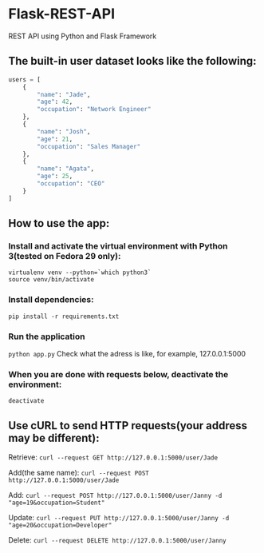 # Flask-REST-API
REST API using Python and Flask Framework

## The built-in user dataset looks like the following:
```python
users = [
    {
        "name": "Jade",
        "age": 42,
        "occupation": "Network Engineer"
    },
    {
        "name": "Josh",
        "age": 21,
        "occupation": "Sales Manager"
    },
    {
        "name": "Agata",
        "age": 25,
        "occupation": "CEO"
    }
]
```


## How to use the app:

### Install and activate the virtual environment with Python 3(tested on Fedora 29 only):
```
virtualenv venv --python=`which python3`
source venv/bin/activate
```

### Install dependencies:
```pip install -r requirements.txt```

### Run the application
```python app.py```
Check what the adress is like, for example, 127.0.0.1:5000

### When you are done with requests below, deactivate the environment:
```deactivate```

## Use cURL to send HTTP requests(your address may be different):
Retrieve: ```curl --request GET http://127.0.0.1:5000/user/Jade```

Add(the same name): ```curl --request POST http://127.0.0.1:5000/user/Jade```

Add: ```curl --request POST http://127.0.0.1:5000/user/Janny -d "age=19&occupation=Student"```

Update: ```curl --request PUT http://127.0.0.1:5000/user/Janny -d "age=20&occupation=Developer"```

Delete: ```curl --request DELETE http://127.0.0.1:5000/user/Janny```
